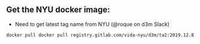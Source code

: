 ## Get the NYU docker image:

- Need to get latest tag name from NYU (@roque on d3m Slack)

```
docker pull docker pull registry.gitlab.com/vida-nyu/d3m/ta2:2019.12.8
```
